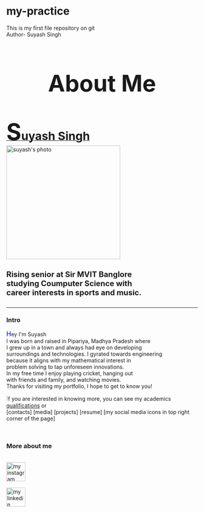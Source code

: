 # my-practice
This is my first file repository on git
<br>
Author- Suyash Singh
<br>
<!DOCTYPE html>
<html lang="en">
<head>
    <meta charset="UTF-8">
    <meta name="viewport" content="width=device-width, initial-scale=1.0">
    <title>About My Self</title>
</head>
<body>
    <header><h1 style="font-size:60px;"><center>About Me</center></h1></header>
    <div><main><p>
        <u><b style="font-size: 60px;">S</b><b style="font-size: 30px;">uyash Singh</b></u>
        <br>
        <img src="/WhatsApp Image 2023-10-30 at 15.26.55 (1).jpeg" height="300px" alt="suyash's photo">
        <br>
    </p></main></div>
    </div><section><p><h4 style="font-size: 20px;">
        Rising senior at Sir MVIT Banglore
        <br> 
        studying Coumputer Science with 
        <br>
        career interests in sports and music.
    </h4></p></section></div>
    <hr>
    <h3>Intro</h3>
    <div><p>
        <big style="color: blue;">H</big>ey I'm Suyash <br>
        I was born and raised in Pipariya, Madhya Pradesh where<br>
        I grew up in a town and always had eye on developing<br>
        surroundings and technologies. I gyrated towards engineering<br>
        because it aligns with my mathematical interest in<br>
        problem solving to tap unforeseen innovations.<br>
        In my free time I enjoy playing cricket, hanging out <br>
        with friends and family, and watching movies. <br>
        Thanks for visiting my portfolio, I hope to get to know you! <br>
    </p></div>
    <div><p>
        <big style="color: violet;">I</big>f you are interested in knowing more, you can see my academics <a href="education.html" alt="My Qualifications">qualifications</a> or <br>[contacts] [media] [projects] [resume] [my social media icons in top right corner of the page]<br> 
    </p></div>
    <br>
    <div><h3>More about me</h3></div>
    <br>
    <span><a href="https://www.instagram.com/suyashsingx/" target="_main"><img src="/Instagram_logo_2016.svg.webp" alt="my instagram page" height="50"><br></a></span>
    <br>
    <span><a href="https://www.linkedin.com/in/suyash-singh-202b32283/" target="_main"><img src="/download.png" alt="my linkedin profile" height="50"><br></a></span>

</body>
</html>